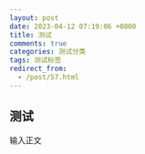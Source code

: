 ```yaml
---
layout: post
date: 2023-04-12 07:19:06 +0800
title: 测试
comments: true
categories: 测试分类
tags: 测试标签
redirect_from:
  - /post/57.html
---
```


## 测试
输入正文
